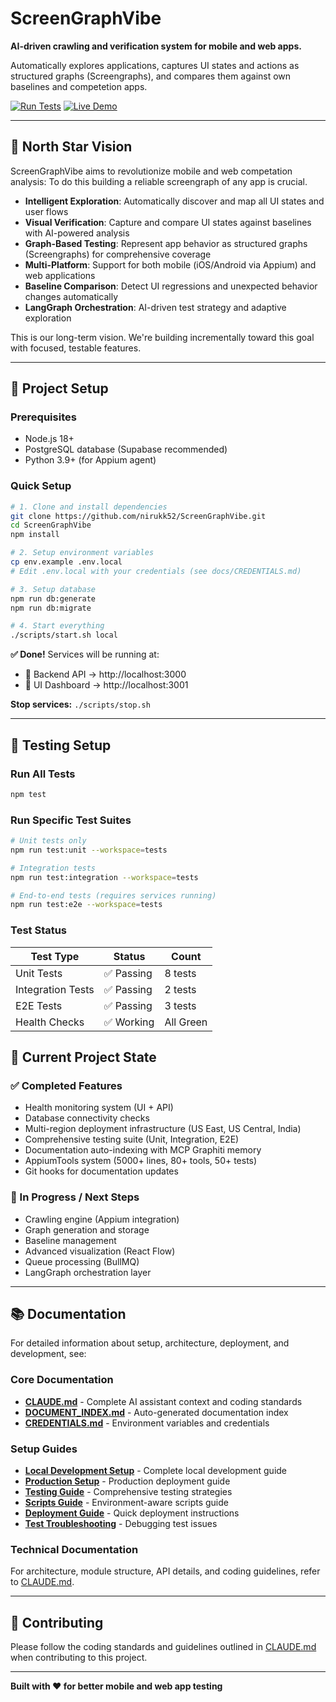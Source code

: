 # ScreenGraphVibe

**AI-driven crawling and verification system for mobile and web apps.**

Automatically explores applications, captures UI states and actions as structured graphs (Screengraphs), and compares them against own baselines and competetion apps.

[![Run Tests](https://img.shields.io/badge/▶️_Run_Tests-00D26A?style=for-the-badge&logo=playwright&logoColor=white)](https://github.com/priyankalalge/SAAS/VibeScreenGraph/ScreenGraphVibe/actions)
[![Live Demo](https://img.shields.io/badge/🚀_Live_Demo-FF6B6B?style=for-the-badge&logo=vercel&logoColor=white)](http://localhost:3001)

---

## 🌟 North Star Vision

ScreenGraphVibe aims to revolutionize mobile and web competation analysis:
To do this building a reliable screengraph of any app is crucial.

- **Intelligent Exploration**: Automatically discover and map all UI states and user flows
- **Visual Verification**: Capture and compare UI states against baselines with AI-powered analysis
- **Graph-Based Testing**: Represent app behavior as structured graphs (Screengraphs) for comprehensive coverage
- **Multi-Platform**: Support for both mobile (iOS/Android via Appium) and web applications
- **Baseline Comparison**: Detect UI regressions and unexpected behavior changes automatically
- **LangGraph Orchestration**: AI-driven test strategy and adaptive exploration

This is our long-term vision. We're building incrementally toward this goal with focused, testable features.

---

## 🚀 Project Setup

### Prerequisites
- Node.js 18+
- PostgreSQL database (Supabase recommended)
- Python 3.9+ (for Appium agent)

### Quick Setup

```bash
# 1. Clone and install dependencies
git clone https://github.com/nirukk52/ScreenGraphVibe.git
cd ScreenGraphVibe
npm install

# 2. Setup environment variables
cp env.example .env.local
# Edit .env.local with your credentials (see docs/CREDENTIALS.md)

# 3. Setup database
npm run db:generate
npm run db:migrate

# 4. Start everything
./scripts/start.sh local
```

**✅ Done!** Services will be running at:
- 🔧 Backend API → http://localhost:3000
- 🎨 UI Dashboard → http://localhost:3001

**Stop services:** `./scripts/stop.sh`

---

## 🧪 Testing Setup

### Run All Tests
```bash
npm test
```

### Run Specific Test Suites
```bash
# Unit tests only
npm run test:unit --workspace=tests

# Integration tests
npm run test:integration --workspace=tests

# End-to-end tests (requires services running)
npm run test:e2e --workspace=tests
```

### Test Status

| Test Type | Status | Count |
|-----------|--------|-------|
| Unit Tests | ✅ Passing | 8 tests |
| Integration Tests | ✅ Passing | 2 tests |
| E2E Tests | ✅ Passing | 3 tests |
| Health Checks | ✅ Working | All Green |

## 📍 Current Project State

### ✅ Completed Features
- Health monitoring system (UI + API)
- Database connectivity checks
- Multi-region deployment infrastructure (US East, US Central, India)
- Comprehensive testing suite (Unit, Integration, E2E)
- Documentation auto-indexing with MCP Graphiti memory
- AppiumTools system (5000+ lines, 80+ tools, 50+ tests)
- Git hooks for documentation updates

### 🔄 In Progress / Next Steps
- Crawling engine (Appium integration)
- Graph generation and storage
- Baseline management
- Advanced visualization (React Flow)
- Queue processing (BullMQ)
- LangGraph orchestration layer

---

## 📚 Documentation

For detailed information about setup, architecture, deployment, and development, see:

### Core Documentation
- **[CLAUDE.md](./CLAUDE.md)** - Complete AI assistant context and coding standards
- **[DOCUMENT_INDEX.md](./DOCUMENT_INDEX.md)** - Auto-generated documentation index
- **[CREDENTIALS.md](./docs/CREDENTIALS.md)** - Environment variables and credentials

### Setup Guides
- **[Local Development Setup](./docs/setup/LOCAL_SETUP.md)** - Complete local development guide
- **[Production Setup](./docs/setup/PRODUCTION_SETUP.md)** - Production deployment guide
- **[Testing Guide](./docs/setup/TESTING.md)** - Comprehensive testing strategies
- **[Scripts Guide](./docs/setup/SCRIPTS_GUIDE.md)** - Environment-aware scripts guide
- **[Deployment Guide](./docs/setup/DEPLOYMENT.md)** - Quick deployment instructions
- **[Test Troubleshooting](./docs/setup/TEST_TROUBLESHOOTING.md)** - Debugging test issues

### Technical Documentation
For architecture, module structure, API details, and coding guidelines, refer to [CLAUDE.md](./CLAUDE.md).

---

## 🤝 Contributing

Please follow the coding standards and guidelines outlined in [CLAUDE.md](./CLAUDE.md) when contributing to this project.

---

**Built with ❤️ for better mobile and web app testing**